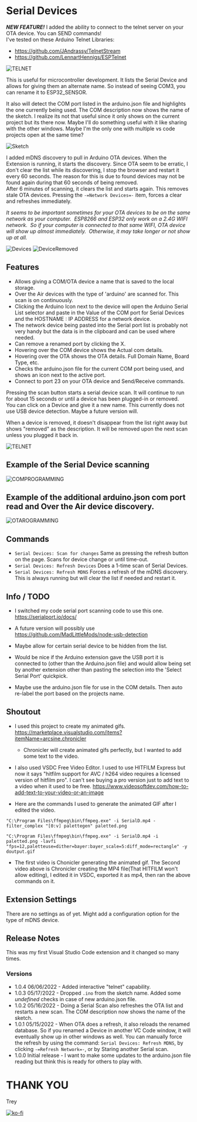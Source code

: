 # Serial Devices

**_NEW FEATURE!_** I added the ability to connect to the telnet server on your OTA device.
You can SEND commands!  
I've tested on these Arduino Telnet Libraries:

- https://github.com/JAndrassy/TelnetStream
- https://github.com/LennartHennigs/ESPTelnet

![TELNET](./assets/Telnet.gif)

This is useful for microcontroller development. It lists the Serial Device and allows for giving them an alternate name. So instead of seeing COM3, you can rename it to ESP32_SENSOR.

It also will detect the COM port listed in the arduino.json file and highlights the one currently being used.
The COM description now shows the name of the sketch. I realize its not that useful since it only shows on the current project but its there now. Maybe I'll do something useful with it like sharing with the other windows. Maybe I'm the only one with multiple vs code projects open at the same time?

![Sketch](./assets/sketch.png)

I added mDNS discovery to pull in Arduino OTA devices.
When the Extension is running, it starts the discovery. Since OTA seem to be erratic, I don't clear the list while its discovering, I stop the browser and restart it every 60 seconds. The reason for this is due to found devices may not be found again during that 60 seconds of being removed.  
After 6 minutes of scanning, it clears the list and starts again. This removes stale OTA devices. Pressing the `-=Network Devices=-` item, forces a clear and refreshes immediately.

_It seems to be important sometimes for your OTA devices to be on the same network as your computer.  ESP8266 and ESP32 only work on a 2.4G WIFI network.  So if your computer is connected to that same WIFI, OTA device will show up almost immediately.  Otherwise, it may take longer or not show up at all._

![Devices](./assets/SerialDevices.png)
![DeviceRemoved](./assets/Removed.png)

## Features

- Allows giving a COM/OTA device a name that is saved to the local storage.
- Over the Air devices with the type of 'arduino' are scanned for. This scan is on ​continuously.
- Clicking the Arduino Icon next to the device will open the Arduino Serial List selector and paste in the Value of the COM port for Serial Devices and the HOSTNAME : IP ADDRESS for a network device.
- The network device being pasted into the Serial port list is probably not very handy but the data is in the clipboard and can be used where needed.
- Can remove a renamed port by clicking the X.
- Hovering over the COM device shows the Actual com details.
- Hovering over the OTA shows the OTA details. Full Domain Name, Board Type, etc.
- Checks the arduino.json file for the current COM port being used, and shows an icon next to the active port.
- Connect to port 23 on your OTA device and Send/Receive commands.

Pressing the scan button starts a serial device scan. It will continue to run for about 15 seconds or until a device has been plugged-in or removed.  
You can click on a Device and give it a new name.
This currently does not use USB device detection. Maybe a future version will.

When a device is removed, it doesn't disappear from the list right away but shows "removed" as the description. It will be removed upon the next scan unless you plugged it back in.

![TELNET](./assets/Features.gif)

## Example of the Serial Device scanning

![COMPROGRAMMING](./assets/SerialDevices.gif)

## Example of the additional arduino.json com port read and Over the Air device discovery.

![OTAROGRAMMING](./assets/Serial_OTA.gif)

## Commands

- `Serial ​Devices: Scan for changes` Same as pressing the refresh button on the page. Scans for device change or until time-out.
- `Serial ​Devices: Refresh Devices` Does a 1-time scan of Serial Devices.
- `Serial ​Devices: Refresh MDNS` Forces a refresh of the mDNS discovery. This is always running but will clear the list if needed and restart it.

## Info / TODO

- I switched my code serial port scanning code to use this one. https://serialport.io/docs/

- A future version will possibly use https://github.com/MadLittleMods/node-usb-detection

- Maybe allow for certain serial device to be hidden from the list.

- Would be nice if the Arduino extension gave the USB port it is connected to (other than the Arduino.json file) and would allow being set by another extension other than pasting the selection into the 'Select Serial Port' quickpick.

- Maybe use the arduino.json file for use in the COM details. Then auto re-label the port based on the projects name.

## Shoutout

- I used this project to create my animated gifs. https://marketplace.visualstudio.com/items?itemName=arcsine.chronicler
  - Chronicler will create animated gifs perfectly, but I wanted to add some text to the video.
- I also used VSDC Free Video Editor. I used to use HITFILM Express but now it says "hitfilm support for AVC / h264 video requires a licensed version of hitfilm pro". I can't see buying a pro version just to add text to a video when it used to be free. https://www.videosoftdev.com/how-to-add-text-to-your-video-or-an-image

- Here are the commands I used to generate the animated GIF after I edited the video.

```
"C:\Program Files\ffmpeg\bin\ffmpeg.exe" -i SerialD.mp4 -filter_complex "[0:v] palettegen" paletted.png

"C:\Program Files\ffmpeg\bin\ffmpeg.exe" -i SerialD.mp4 -i paletted.png -lavfi "fps=12,paletteuse=dither=bayer:bayer_scale=5:diff_mode=rectangle" -y doutput.gif
```

- The first video is Chonicler generating the animated gif. The Second video above is Chronicler creating the MP4 file(That HITFILM won't allow editing), I edited it in VSDC, exported it as mp4, then ran the above commands on it.

## Extension Settings

There are no settings as of yet.
Might add a configuration option for the type of mDNS device.

## Release Notes

This was my first Visual Studio Code extension and it changed so many times.

### Versions

- 1.0.4 06/06/2022 - Added interactive "telnet" capability.
- 1.0.3 05/17/2022 - Dropped `.ino` from the sketch name. Added some _undefined_ checks in case of new arduino.json file.
- 1.0.2 05/16/2022 - Doing a Serial Scan also refreshes the OTA list and restarts a new scan. The COM description now shows the name of the sketch.
- 1.0.1 05/15/2022 - When OTA does a refresh, it also reloads the renamed database. So if you renamed a Device in another VC Code window, it will eventually show up in other windows as well. You can manually force the refresh by using the command: `Serial ​Devices: Refresh MDNS`, by clicking `-=Refresh Network=-`, or by Staring another Serial scan.
- 1.0.0 Initial release - I want to make some updates to the arduino.json file reading but think this is ready for others to play with.

# THANK YOU

Trey

[![ko-fi](https://cdn.ko-fi.com/cdn/kofi2.png?v=3)](https://ko-fi.com/Q5Q510IO8)
